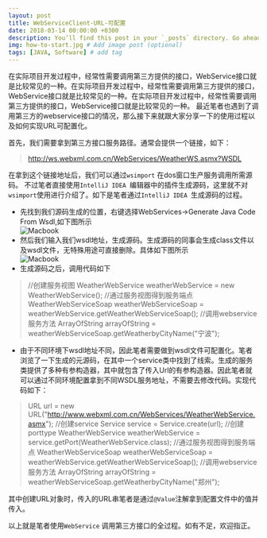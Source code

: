 ```yaml
---
layout: post
title: WebServiceClient-URL-可配置
date: 2018-03-14 00:00:00 +0300
description: You’ll find this post in your `_posts` directory. Go ahead and edit it and re-build the site to see your changes. # Add post description (optional)
img: how-to-start.jpg # Add image post (optional)
tags: [JAVA, Software] # add tag
---
```

在实际项目开发过程中，经常性需要调用第三方提供的接口，WebService接口就是比较常见的一种。在实际项目开发过程中，经常性需要调用第三方提供的接口，WebService接口就是比较常见的一种。在实际项目开发过程中，经常性需要调用第三方提供的接口，WebService接口就是比较常见的一种。
最近笔者也遇到了调用第三方的webservice接口的情况，那么接下来就跟大家分享一下的使用过程以及如何实现URL可配置化。   

首先，我们需要拿到第三方接口服务路径。通常会提供一个链接，如下：
>http://ws.webxml.com.cn/WebServices/WeatherWS.asmx?WSDL    
   
在拿到这个链接地址后，我们可以通过`wsimport` 在dos窗口生产服务调用所需源码。
不过笔者直接使用`IntelliJ IDEA `编辑器中的插件生成源码，这里就不对`wsimport`使用进行介绍了。如下是笔者通过`IntelliJ IDEA `生成源码的过程。

* 先找到我们源码生成的位置，右键选择WebServices->Generate Java Code From Wsdl,如下图所示   
![Macbook]({{site.baseurl}}/assets/img/wsdl1.jpg)
* 然后我们输入我们wsdl地址，生成源码。生成源码的同事会生成class文件以及wsdl文件，无特殊用途可直接删除。具体如下图所示  
![Macbook]({{site.baseurl}}/assets/img/wsdl2.jpg)
* 生成源码之后，调用代码如下   

>//创建服务视图
WeatherWebService weatherWebService = new WeatherWebService();
//通过服务视图得到服务端点
WeatherWebServiceSoap weatherWebServiceSoap = weatherWebService.getWeatherWebServiceSoap();
//调用webservice服务方法
ArrayOfString arrayOfString = weatherWebServiceSoap.getWeatherbyCityName("宁波");    

* 由于不同环境下wsdl地址不同，因此笔者需要做到wsdl文件可配置化。笔者浏览了一下生成的元源码，在其中一个service类中找到了线索。生成的服务类提供了多种有参构造器，其中就包含了传入Url的有参构造器。因此笔者就可以通过不同环境配置拿到不同WSDL服务地址，不需要去修改代码。实现代码如下：    

>URL url = new URL("http://www.webxml.com.cn/WebServices/WeatherWebService.asmx");
//创建service
Service service = Service.create(url);
//创建porttype
WeatherWebService weatherWebService = service.getPort(WeatherWebService.class);
//通过服务视图得到服务端点
WeatherWebServiceSoap weatherWebServiceSoap = weatherWebService.getWeatherWebServiceSoap();
//调用webservice服务方法
ArrayOfString arrayOfString = weatherWebServiceSoap.getWeatherbyCityName("郑州");     

其中创建URL对象时，传入的URL串笔者是通过`@Value`注解拿到配置文件中的值并传入。

以上就是笔者使用`WebService` 调用第三方接口的全过程。如有不足，欢迎指正。






